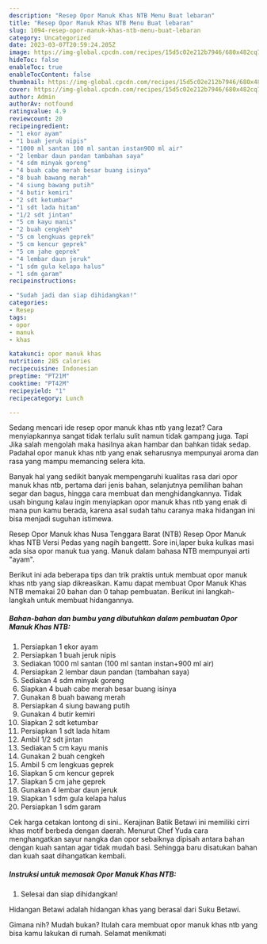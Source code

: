 ```yaml
---
description: "Resep Opor Manuk Khas NTB Menu Buat lebaran"
title: "Resep Opor Manuk Khas NTB Menu Buat lebaran"
slug: 1094-resep-opor-manuk-khas-ntb-menu-buat-lebaran
category: Uncategorized
date: 2023-03-07T20:59:24.205Z
image: https://img-global.cpcdn.com/recipes/15d5c02e212b7946/680x482cq70/opor-manuk-khas-ntb-foto-resep-utama.jpg
hideToc: false
enableToc: true
enableTocContent: false
thumbnail: https://img-global.cpcdn.com/recipes/15d5c02e212b7946/680x482cq70/opor-manuk-khas-ntb-foto-resep-utama.jpg
cover: https://img-global.cpcdn.com/recipes/15d5c02e212b7946/680x482cq70/opor-manuk-khas-ntb-foto-resep-utama.jpg
author: Admin
authorAv: notfound
ratingvalue: 4.9
reviewcount: 20
recipeingredient:
- "1 ekor ayam"
- "1 buah jeruk nipis"
- "1000 ml santan 100 ml santan instan900 ml air"
- "2 lembar daun pandan tambahan saya"
- "4 sdm minyak goreng"
- "4 buah cabe merah besar buang isinya"
- "8 buah bawang merah"
- "4 siung bawang putih"
- "4 butir kemiri"
- "2 sdt ketumbar"
- "1 sdt lada hitam"
- "1/2 sdt jintan"
- "5 cm kayu manis"
- "2 buah cengkeh"
- "5 cm lengkuas geprek"
- "5 cm kencur geprek"
- "5 cm jahe geprek"
- "4 lembar daun jeruk"
- "1 sdm gula kelapa halus"
- "1 sdm garam"
recipeinstructions:

- "Sudah jadi dan siap dihidangkan!"
categories:
- Resep
tags:
- opor
- manuk
- khas

katakunci: opor manuk khas 
nutrition: 285 calories
recipecuisine: Indonesian
preptime: "PT21M"
cooktime: "PT42M"
recipeyield: "1"
recipecategory: Lunch

---
```



Sedang mencari ide resep opor manuk khas ntb yang lezat? Cara menyiapkannya sangat tidak terlalu sulit namun tidak gampang juga. Tapi Jika salah mengolah maka hasilnya akan hambar dan bahkan tidak sedap. Padahal opor manuk khas ntb yang enak seharusnya mempunyai aroma dan rasa yang mampu memancing selera kita.


Banyak hal yang sedikit banyak mempengaruhi kualitas rasa dari opor manuk khas ntb, pertama dari jenis bahan, selanjutnya pemilihan bahan segar dan bagus, hingga cara membuat dan menghidangkannya. Tidak usah bingung kalau ingin menyiapkan opor manuk khas ntb yang enak di mana pun kamu berada, karena asal sudah tahu caranya maka hidangan ini bisa menjadi suguhan istimewa.

Resep Opor Manuk khas Nusa Tenggara Barat (NTB) Resep Opor Manuk khas NTB Versi Pedas yang nagih bangettt. Sore ini,laper buka kulkas masi ada sisa opor manuk tua yang. Manuk dalam bahasa NTB mempunyai arti &#34;ayam&#34;.


Berikut ini ada beberapa tips dan trik praktis untuk membuat opor manuk khas ntb yang siap dikreasikan. Kamu dapat membuat Opor Manuk Khas NTB memakai 20 bahan dan 0 tahap pembuatan. Berikut ini langkah-langkah untuk membuat hidangannya.

<!--inarticleads1-->

##### Bahan-bahan dan bumbu yang dibutuhkan dalam pembuatan Opor Manuk Khas NTB:

1. Persiapkan 1 ekor ayam
1. Persiapkan 1 buah jeruk nipis
1. Sediakan 1000 ml santan (100 ml santan instan+900 ml air)
1. Persiapkan 2 lembar daun pandan (tambahan saya)
1. Sediakan 4 sdm minyak goreng
1. Siapkan 4 buah cabe merah besar buang isinya
1. Gunakan 8 buah bawang merah
1. Persiapkan 4 siung bawang putih
1. Gunakan 4 butir kemiri
1. Siapkan 2 sdt ketumbar
1. Persiapkan 1 sdt lada hitam
1. Ambil 1/2 sdt jintan
1. Sediakan 5 cm kayu manis
1. Gunakan 2 buah cengkeh
1. Ambil 5 cm lengkuas geprek
1. Siapkan 5 cm kencur geprek
1. Siapkan 5 cm jahe geprek
1. Gunakan 4 lembar daun jeruk
1. Siapkan 1 sdm gula kelapa halus
1. Persiapkan 1 sdm garam


Cek harga cetakan lontong di sini.. Kerajinan Batik Betawi ini memiliki cirri khas motif berbeda dengan daerah. Menurut Chef Yuda cara menghangatkan sayur nangka dan opor sebaiknya dipisah antara bahan dengan kuah santan agar tidak mudah basi. Sehingga baru disatukan bahan dan kuah saat dihangatkan kembali. 

<!--inarticleads2-->

##### Instruksi untuk memasak Opor Manuk Khas NTB:


1. Selesai dan siap dihidangkan!

Hidangan Betawi adalah hidangan khas yang berasal dari Suku Betawi. 

Gimana nih? Mudah bukan? Itulah cara membuat opor manuk khas ntb yang bisa kamu lakukan di rumah. Selamat menikmati
